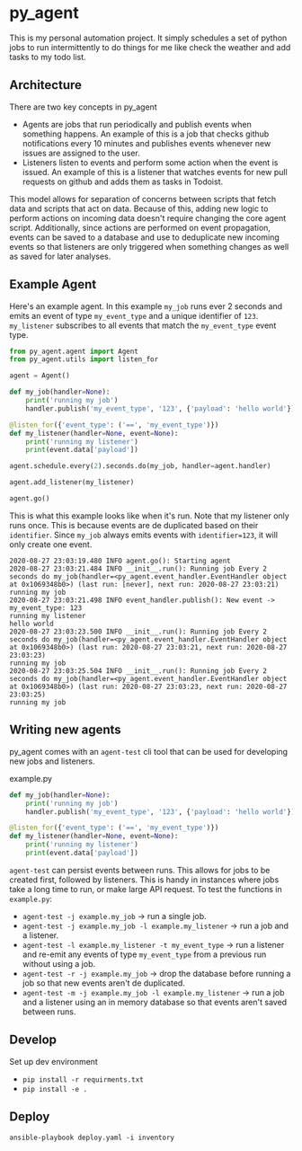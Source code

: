 # py_agent

This is my personal automation project. It simply schedules a set of python jobs to run intermittently to do things for me like check the weather and add tasks to my todo list.

## Architecture

There are two key concepts in py_agent

- Agents are jobs that run periodically and publish events when something happens. An example of this is a job that checks github notifications every 10 minutes and publishes events whenever new issues are assigned to the user.
- Listeners listen to events and perform some action when the event is issued. An example of this is a listener that watches events for new pull requests on github and adds them as tasks in Todoist.

This model allows for separation of concerns between scripts that fetch data and scripts that act on data. Because of this, adding new logic to perform actions on incoming data doesn't require changing the core agent script. Additionally, since actions are performed on event propagation, events can be saved to a database and use to deduplicate new incoming events so that listeners are only triggered when something changes as well as saved for later analyses.

## Example Agent

Here's an example agent. In this example `my_job` runs ever 2 seconds and emits an event of type `my_event_type` and a unique identifier of `123`. `my_listener` subscribes to all events that match the `my_event_type` event type.

```python
from py_agent.agent import Agent
from py_agent.utils import listen_for

agent = Agent()

def my_job(handler=None):
    print('running my job')
    handler.publish('my_event_type', '123', {'payload': 'hello world'})

@listen_for({'event_type': ('==', 'my_event_type')})
def my_listener(handler=None, event=None):
    print('running my listener')
    print(event.data['payload'])

agent.schedule.every(2).seconds.do(my_job, handler=agent.handler)

agent.add_listener(my_listener)

agent.go()
```

This is what this example looks like when it's run. Note that my listener only runs once. This is because events are de duplicated based on their `identifier`. Since `my_job` always emits events with `identifier=123`, it will only create one event.

```console
2020-08-27 23:03:19.480 INFO agent.go(): Starting agent
2020-08-27 23:03:21.484 INFO __init__.run(): Running job Every 2 seconds do my_job(handler=<py_agent.event_handler.EventHandler object at 0x1069348b0>) (last run: [never], next run: 2020-08-27 23:03:21)
running my job
2020-08-27 23:03:21.498 INFO event_handler.publish(): New event -> my_event_type: 123
running my listener
hello world
2020-08-27 23:03:23.500 INFO __init__.run(): Running job Every 2 seconds do my_job(handler=<py_agent.event_handler.EventHandler object at 0x1069348b0>) (last run: 2020-08-27 23:03:21, next run: 2020-08-27 23:03:23)
running my job
2020-08-27 23:03:25.504 INFO __init__.run(): Running job Every 2 seconds do my_job(handler=<py_agent.event_handler.EventHandler object at 0x1069348b0>) (last run: 2020-08-27 23:03:23, next run: 2020-08-27 23:03:25)
running my job
```

## Writing new agents

py_agent comes with an `agent-test` cli tool that can be used for developing new jobs and listeners.

example.py
```python
def my_job(handler=None):
    print('running my job')
    handler.publish('my_event_type', '123', {'payload': 'hello world'})

@listen_for({'event_type': ('==', 'my_event_type')})
def my_listener(handler=None, event=None):
    print('running my listener')
    print(event.data['payload'])
```

`agent-test` can persist events between runs. This allows for jobs to be created first, followed by listeners. This is handy in instances where jobs take a long time to run, or make large API request. To test the functions in `example.py`:

- `agent-test -j example.my_job` -> run a single job.
- `agent-test -j example.my_job -l example.my_listener` -> run a job and a listener.
- `agent-test -l example.my_listener -t my_event_type` -> run a listener and re-emit any events of type `my_event_type` from a previous run without using a job.
- `agent-test -r -j example.my_job` -> drop the database before running a job so that new events aren't de duplicated.
- `agent-test -m -j example.my_job -l example.my_listener` -> run a job and a listener using an in memory database so that events aren't saved between runs.

## Develop

Set up dev environment

- `pip install -r requirments.txt`
- `pip install -e .`

## Deploy

`ansible-playbook deploy.yaml -i inventory`